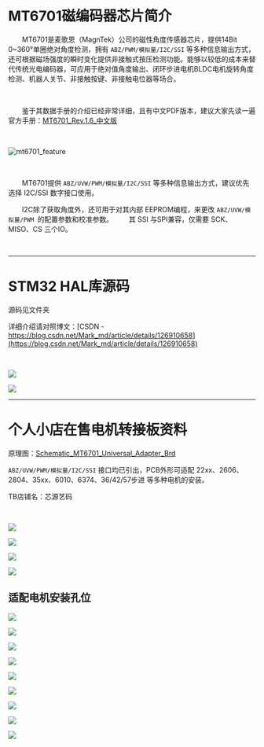 # MT6701磁编码器芯片简介

&emsp;&emsp;MT6701是麦歌恩（MagnTek）公司的磁性角度传感器芯片，提供14Bit 0~360°单圈绝对角度检测，拥有 `ABZ/PWM/模拟量/I2C/SSI` 等多种信息输出方式，还可根据磁场强度的瞬时变化提供非接触式按压检测功能。能够以较低的成本来替代传统光电编码器，可应用于绝对值角度输出、闭环步进电机BLDC电机旋转角度检测、机器人关节、非接触按键、非接触电位器等场合。

<br>

&emsp;&emsp;鉴于其数据手册的介绍已经非常详细，且有中文PDF版本，建议大家先读一遍官方手册：[MT6701_Rev.1.6_中文版](http://www.magntek.com.cn/upload/MT6701_Rev.1.6_%E4%B8%AD%E6%96%87%E7%89%88.pdf)

<br>

![mt6701_feature](img/mt6701_feature.png)

<br>

&emsp;&emsp;MT6701提供 `ABZ/UVW/PWM/模拟量/I2C/SSI` 等多种信息输出方式，建议优先选择 I2C/SSI 数字接口使用。

&emsp;&emsp;I2C除了获取角度外，还可用于对其内部 EEPROM编程，来更改 `ABZ/UVW/模拟量/PWM `的配置参数和校准参数。
&emsp;&emsp;其 SSI 与SPI兼容，仅需要 SCK、MISO、CS 三个IO。

<br>

---
# STM32 HAL库源码

源码见文件夹 

详细介绍请对照博文：[CSDN - https://blog.csdn.net/Mark_md/article/details/126910658](https://blog.csdn.net/Mark_md/article/details/126910658)

<br>

![](img/mt6701_stm32cubemx.png)

![](img/mt6701_tb_test2.png)

---
# 个人小店在售电机转接板资料
原理图：[Schematic_MT6701_Universal_Adapter_Brd](mt6701_brd/Schematic_MT6701_Universal_Adapter_Brd_2022-09-12.pdf)

`ABZ/UVW/PWM/模拟量/I2C/SSI` 接口均已引出，PCB外形可适配 22xx、2606、2804、35xx、6010、6374、36/42/57步进 等多种电机的安装。

TB店铺名：芯源艺码

<br>

![](img/mt6701_tb_main.png)

![](img/mt6701_tb_2.png)

![](img/mt6701_tb_3.png)

![](img/mt6701_tb_test.png)

## 适配电机安装孔位

![](img/AS5047P_PCB_2208_2212_2216_an.png)

![](img/AS5047P_PCB_3508_3510_4208_5008.png)

![](img/AS5047P_PCB_6010_an.png)

![](img/AS5047P_PCB_6354x64x74x84.png)

![](img/AS5047P_PCB_42step_an.png)

![](img/AS5047P_PCB_57step_an.png)

![](img/AS5047P_PCB_e6b2_an.png)

![](img/AS5047P_PCB_heng.png)

![](img/AS5047P_PCB_zong.png)